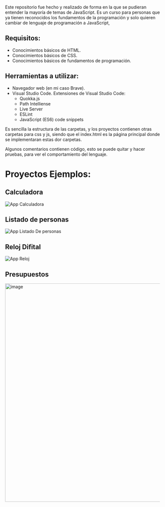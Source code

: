 Este repositorio fue hecho y realizado de forma en la que se pudieran entender la mayoría de temas de JavaScript. Es un curso para personas que ya tienen reconocidos los fundamentos de la programación y solo quieren cambiar de lenguaje de programación a JavaScript,

## Requisitos:
- Conocimientos básicos de HTML.
- Conocimientos básicos de CSS.
- Conocimientos básicos de fundamentos de programación.

## Herramientas a utilizar:
- Navegador web (en mi caso Brave).
- Visual Studio Code.
  Extensiones de Visual Studio Code:
  - Quokka.js
  - Path Intelliense
  - Live Server
  - ESLint
  - JavaScript (ES6) code snippets

Es sencilla la estructura de las carpetas, y los proyectos contienen otras carpetas para css y js, siendo que el index.html es la página principal donde se implementaran estas dor carpetas.

Algunos comentarios contienen código, esto se puede quitar y hacer pruebas, para ver el comportamiento del lenguaje.

# Proyectos Ejemplos:
## Calculadora
![App Calculadora](https://github.com/FerGtzMA/JavaScript_Fundaments/assets/92256722/cf793455-5db7-4c50-9194-38793485f893)

## Listado de personas
![App Listado De personas](https://github.com/FerGtzMA/JavaScript_Fundaments/assets/92256722/7584b325-c53c-464c-9046-ec9961400dc1)

## Reloj Difital
![App Reloj](https://github.com/FerGtzMA/JavaScript_Fundaments/assets/92256722/96b4da98-7c12-426a-abd6-a92169fcb692)

## Presupuestos
<img width="709" alt="image" src="https://github.com/FerGtzMA/JavaScript_Fundaments/assets/92256722/eb1202fb-6470-4595-a5b4-103f5ffc7778">
